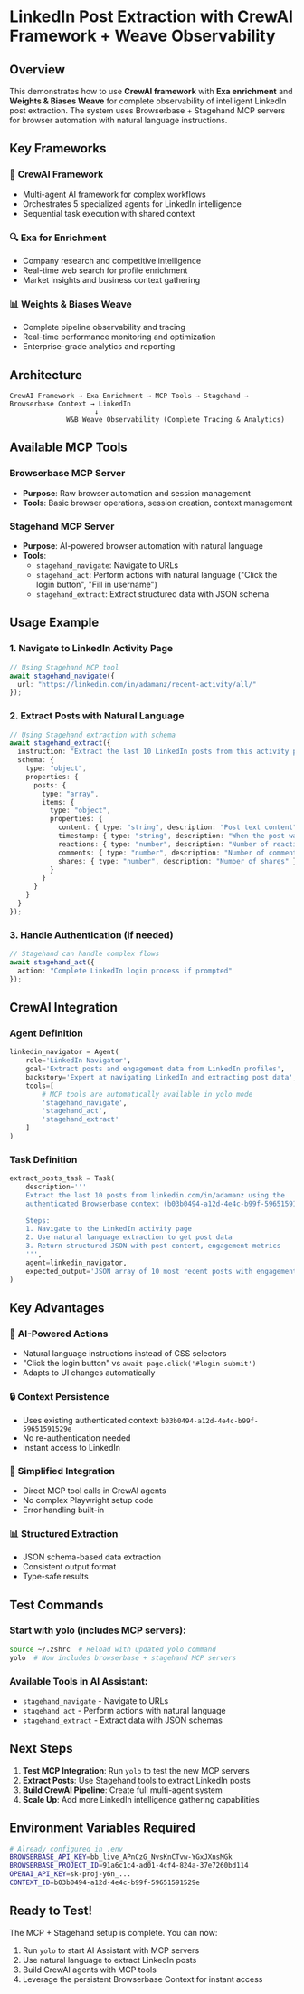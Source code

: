 # LinkedIn Post Extraction with CrewAI Framework + Weave Observability

## Overview

This demonstrates how to use **CrewAI framework** with **Exa enrichment** and **Weights & Biases Weave** for complete observability of intelligent LinkedIn post extraction. The system uses Browserbase + Stagehand MCP servers for browser automation with natural language instructions.

## Key Frameworks

### 🤖 **CrewAI Framework**
- Multi-agent AI framework for complex workflows
- Orchestrates 5 specialized agents for LinkedIn intelligence
- Sequential task execution with shared context

### 🔍 **Exa for Enrichment** 
- Company research and competitive intelligence
- Real-time web search for profile enrichment
- Market insights and business context gathering

### 📊 **Weights & Biases Weave**
- Complete pipeline observability and tracing
- Real-time performance monitoring and optimization
- Enterprise-grade analytics and reporting

## Architecture

```
CrewAI Framework → Exa Enrichment → MCP Tools → Stagehand → Browserbase Context → LinkedIn
                     ↓                                                                       
              W&B Weave Observability (Complete Tracing & Analytics)
```

## Available MCP Tools

### Browserbase MCP Server
- **Purpose**: Raw browser automation and session management
- **Tools**: Basic browser operations, session creation, context management

### Stagehand MCP Server  
- **Purpose**: AI-powered browser automation with natural language
- **Tools**:
  - `stagehand_navigate`: Navigate to URLs
  - `stagehand_act`: Perform actions with natural language ("Click the login button", "Fill in username")
  - `stagehand_extract`: Extract structured data with JSON schema

## Usage Example

### 1. Navigate to LinkedIn Activity Page
```typescript
// Using Stagehand MCP tool
await stagehand_navigate({
  url: "https://linkedin.com/in/adamanz/recent-activity/all/"
});
```

### 2. Extract Posts with Natural Language
```typescript
// Using Stagehand extraction with schema
await stagehand_extract({
  instruction: "Extract the last 10 LinkedIn posts from this activity page",
  schema: {
    type: "object",
    properties: {
      posts: {
        type: "array",
        items: {
          type: "object", 
          properties: {
            content: { type: "string", description: "Post text content" },
            timestamp: { type: "string", description: "When the post was made" },
            reactions: { type: "number", description: "Number of reactions" },
            comments: { type: "number", description: "Number of comments" },
            shares: { type: "number", description: "Number of shares" }
          }
        }
      }
    }
  }
});
```

### 3. Handle Authentication (if needed)
```typescript
// Stagehand can handle complex flows
await stagehand_act({
  action: "Complete LinkedIn login process if prompted"
});
```

## CrewAI Integration

### Agent Definition
```python
linkedin_navigator = Agent(
    role='LinkedIn Navigator',
    goal='Extract posts and engagement data from LinkedIn profiles',
    backstory='Expert at navigating LinkedIn and extracting post data',
    tools=[
        # MCP tools are automatically available in yolo mode
        'stagehand_navigate',
        'stagehand_act', 
        'stagehand_extract'
    ]
)
```

### Task Definition
```python
extract_posts_task = Task(
    description='''
    Extract the last 10 posts from linkedin.com/in/adamanz using the 
    authenticated Browserbase context (b03b0494-a12d-4e4c-b99f-59651591529e).
    
    Steps:
    1. Navigate to the LinkedIn activity page
    2. Use natural language extraction to get post data
    3. Return structured JSON with post content, engagement metrics
    ''',
    agent=linkedin_navigator,
    expected_output='JSON array of 10 most recent posts with engagement data'
)
```

## Key Advantages

### 🤖 **AI-Powered Actions**
- Natural language instructions instead of CSS selectors
- "Click the login button" vs `await page.click('#login-submit')`
- Adapts to UI changes automatically

### 🔒 **Context Persistence**  
- Uses existing authenticated context: `b03b0494-a12d-4e4c-b99f-59651591529e`
- No re-authentication needed
- Instant access to LinkedIn

### 🚀 **Simplified Integration**
- Direct MCP tool calls in CrewAI agents
- No complex Playwright setup code
- Error handling built-in

### 📊 **Structured Extraction**
- JSON schema-based data extraction
- Consistent output format
- Type-safe results

## Test Commands

### Start with yolo (includes MCP servers):
```bash
source ~/.zshrc  # Reload with updated yolo command
yolo  # Now includes browserbase + stagehand MCP servers
```

### Available Tools in AI Assistant:
- `stagehand_navigate` - Navigate to URLs
- `stagehand_act` - Perform actions with natural language  
- `stagehand_extract` - Extract data with JSON schemas

## Next Steps

1. **Test MCP Integration**: Run `yolo` to test the new MCP servers
2. **Extract Posts**: Use Stagehand tools to extract LinkedIn posts
3. **Build CrewAI Pipeline**: Create full multi-agent system
4. **Scale Up**: Add more LinkedIn intelligence gathering capabilities

## Environment Variables Required

```bash
# Already configured in .env
BROWSERBASE_API_KEY=bb_live_APnCzG_NvsKnCTvw-YGxJXnsMGk
BROWSERBASE_PROJECT_ID=91a6c1c4-ad01-4cf4-824a-37e7260bd114
OPENAI_API_KEY=sk-proj-y6n_...
CONTEXT_ID=b03b0494-a12d-4e4c-b99f-59651591529e
```

## Ready to Test!

The MCP + Stagehand setup is complete. You can now:
1. Run `yolo` to start AI Assistant with MCP servers
2. Use natural language to extract LinkedIn posts
3. Build CrewAI agents with MCP tools
4. Leverage the persistent Browserbase Context for instant access